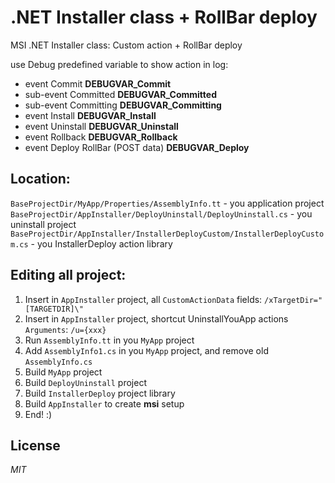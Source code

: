 # .NET Installer class + RollBar deploy
MSI .NET Installer class: Custom action + RollBar deploy

use Debug predefined variable to show action in log:
* event Commit __DEBUGVAR_Commit__
* sub-event Committed __DEBUGVAR_Committed__
* sub-event Committing __DEBUGVAR_Committing__
* event Install __DEBUGVAR_Install__
* event Uninstall __DEBUGVAR_Uninstall__
* event Rollback __DEBUGVAR_Rollback__
* event Deploy RollBar (POST data) __DEBUGVAR_Deploy__

## Location:

`BaseProjectDir/MyApp/Properties/AssemblyInfo.tt` - you application project
`BaseProjectDir/AppInstaller/DeployUninstall/DeployUninstall.cs` - you uninstall project
`BaseProjectDir/AppInstaller/InstallerDeployCustom/InstallerDeployCustom.cs` - you InstallerDeploy action library

## Editing all project:

1. Insert in `AppInstaller` project, all `CustomActionData` fields: `/xTargetDir="[TARGETDIR]\"`
2. Insert in `AppInstaller` project, shortcut UninstallYouApp actions `Arguments`: `/u={xxx}`
3. Run `AssemblyInfo.tt` in you `MyApp` project
4. Add `AssemblyInfo1.cs` in you `MyApp` project, and remove old `AssemblyInfo.cs`
5. Build `MyApp` project
6. Build `DeployUninstall` project
7. Build `InstallerDeploy` project library
8. Build `AppInstaller` to create __msi__ setup
9. End! :)

## License

_MIT_
